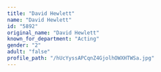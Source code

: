 ```yaml
---
title: "David Hewlett"
name: "David Hewlett"
id: "5892"
original_name: "David Hewlett"
known_for_department: "Acting"
gender: "2"
adult: "false"
profile_path: "/hUcYyssAPCqnZ4GjolhOWXHTWSa.jpg"
---
```

